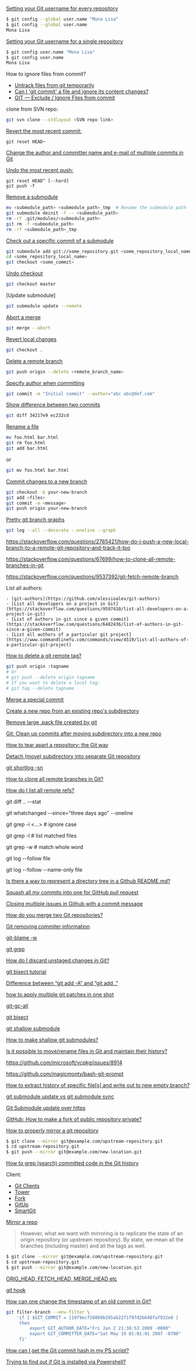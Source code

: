 
[Setting your Git username for every repository](https://help.github.com/articles/setting-your-username-in-git/)
```bash
$ git config --global user.name "Mona Lisa"
$ git config --global user.name
Mona Lisa
```

[Setting your Git username for a single repository](https://help.github.com/articles/setting-your-username-in-git/)
```bash
$ git config user.name "Mona Lisa"
$ git config user.name
Mona Lisa
```


How to ignore files from commit?
- [Untrack files from git temporarily](https://stackoverflow.com/questions/6964297/untrack-files-from-git-temporarily/6964322)
- [Can I 'git commit' a file and ignore its content changes?](https://stackoverflow.com/questions/3319479/can-i-git-commit-a-file-and-ignore-its-content-changes)
- [GIT — Exclude / Ignore Files from commit](https://stackoverflow.com/questions/7070659/git-exclude-ignore-files-from-commit)


clone from SVN repo:
```bash
git svn clone --stdlayout <SVN repo link>
```


[Revert the most recent commit:](https://stackoverflow.com/questions/927358/how-to-undo-the-most-recent-commits-in-git)
```
git reset HEAD~
```


[Change the author and committer name and e-mail of multiple commits in Git](https://stackoverflow.com/questions/750172/change-the-author-and-committer-name-and-e-mail-of-multiple-commits-in-git)


[Undo the most recent push:](http://christoph.ruegg.name/blog/git-howto-revert-a-commit-already-pushed-to-a-remote-reposit.html)
```
git reset HEAD^ [--hard]
git push -f
```


[Remove a submodule](https://stackoverflow.com/questions/1260748/how-do-i-remove-a-submodule)
```bash
mv <submodule_path> <submodule_path>_tmp  # Rename the submodule path
git submodule deinit -f -- <submodule_path>
rm -rf .git/modules/<submodule_path>
git rm -f <submodule_path>
rm -rf <submodule_path>_tmp
```


[Check out a specific commit of a submodule](https://stackoverflow.com/questions/10914022/how-to-check-out-specific-version-of-a-submodule-using-git-submodule)
```bash
git submodule add git://some_repository.git <some_repository_local_name>
cd <some_repository_local_name>
git checkout <some_commit>
```

[Undo checkout](https://stackoverflow.com/questions/3601911/how-do-i-undo-a-checkout-in-git)
```bash
git checkout master
```


[Update submodule]
```bash
git submodule update --remote
```


[Abort a merge](https://stackoverflow.com/questions/22565184/git-how-to-revert-after-a-merge-conflict-corruption)
```bash
git merge --abort
```


[Revert local changes](https://stackoverflow.com/questions/1146973/how-do-i-revert-all-local-changes-in-git-managed-project-to-previous-state)
```bash
git checkout .
```


[Delete a remote branch](https://makandracards.com/makandra/621-git-delete-a-branch-local-or-remote)
```bash
git push origin --delete <remote_branch_name>
```


[Specify author when committing](https://www.amazon.com/Version-Control-Git-collaborative-development/dp/1449316387)
```bash
git commit -m "Initial commit" --author="abc abc@def.com"
```


[Show difference between two commits](https://www.amazon.com/Version-Control-Git-collaborative-development/dp/1449316387)
```bash
git diff 34217e9 ec232cd
```

[Rename a file](https://www.amazon.com/Version-Control-Git-collaborative-development/dp/1449316387)

```bash
mv foo.html bar.html
git rm foo.html
git add bar.html
```

or

```bash
git mv foo.html bar.html
```


[Commit changes to a new branch](https://stackoverflow.com/questions/14655816/how-to-commit-changes-to-new-branch)
```bash
git checkout -b your-new-branch
git add <files>
git commit -m <message>
git push origin your-new-branch
```


[Pretty git branch graphs](https://stackoverflow.com/questions/1057564/pretty-git-branch-graphs)
```bash
git log --all --decorate --oneline --graph
```


https://stackoverflow.com/questions/2765421/how-do-i-push-a-new-local-branch-to-a-remote-git-repository-and-track-it-too

https://stackoverflow.com/questions/67699/how-to-clone-all-remote-branches-in-git

https://stackoverflow.com/questions/9537392/git-fetch-remote-branch

List all authors:

    - [git-authors](https://github.com/alessioalex/git-authors)
    - [List all developers on a project in Git](https://stackoverflow.com/questions/9597410/list-all-developers-on-a-project-in-git)
    - [List of authors in git since a given commit](https://stackoverflow.com/questions/6482436/list-of-authors-in-git-since-a-given-commit)
    - [List all authors of a particular git project](https://www.commandlinefu.com/commands/view/4519/list-all-authors-of-a-particular-git-project)


[How to delete a git remote tag?](https://stackoverflow.com/questions/5480258/how-to-delete-a-git-remote-tag)

```bash
git push origin :tagname
# Or
# git push --delete origin tagname
# If you want to delete a local tag:
# git tag --delete tagname
```

[Merge a special commit](https://stackoverflow.com/questions/881092/how-to-merge-a-specific-commit-in-git)

[Create a new repo from an existing repo's subdirectory](https://stackoverflow.com/questions/6680709/create-new-git-repo-from-already-existing-repos-subdirectory)

[Remove large .pack file created by git](https://stackoverflow.com/questions/11050265/remove-large-pack-file-created-by-git)

[Git: Clean up commits after moving subdirectory into a new repo](https://stackoverflow.com/questions/40716681/git-clean-up-commits-after-moving-subdirectory-into-a-new-repo)

[How to tear apart a repository: the Git way](https://www.atlassian.com/blog/git/tear-apart-repository-git-way)

[Detach (move) subdirectory into separate Git repository](https://stackoverflow.com/questions/359424/detach-move-subdirectory-into-separate-git-repository)

[git shortlog -sn](https://github.com/mixu/distsysbook)

[How to clone all remote branches in Git?](https://stackoverflow.com/questions/67699/how-to-clone-all-remote-branches-in-git)

[How do I list all remote refs?](https://stackoverflow.com/questions/42626068/how-do-i-list-all-remote-refs)

git diff <version1>..<version2> --stat

git whatchanged --since="three days ago" --oneline

git grep -i <...> # ignore case

git grep -l # list matched files

git grep -w # match whole word

git log --follow file

git log --follow --name-only file

[Is there a way to represent a directory tree in a Github README.md?](https://stackoverflow.com/questions/23989232/is-there-a-way-to-represent-a-directory-tree-in-a-github-readme-md)

[Squash all my commits into one for GitHub pull request](https://stackoverflow.com/questions/14534397/squash-all-my-commits-into-one-for-github-pull-request)

[Closing multiple issues in Github with a commit message](https://stackoverflow.com/questions/3547445/closing-multiple-issues-in-github-with-a-commit-message)

[How do you merge two Git repositories?](https://stackoverflow.com/questions/1425892/how-do-you-merge-two-git-repositories)

[Git removing commiter information](https://stackoverflow.com/questions/7013085/git-removing-commiter-information)

[git-blame -w](https://github.com/edenhill/librdkafka/issues/762)

[git grep](https://github.com/editorconfig/editorconfig-core-c/pull/57)

[How do I discard unstaged changes in Git?](https://stackoverflow.com/questions/52704/how-do-i-discard-unstaged-changes-in-git)

[git bisect tutorial](https://github.com/andschwa/git-bisect-tutorial)

[Difference between “git add -A” and “git add .”](https://stackoverflow.com/questions/572549/difference-between-git-add-a-and-git-add)

[how to apply multiple git patches in one shot](https://stackoverflow.com/questions/18494750/how-to-apply-multiple-git-patches-in-one-shot)

[git-gc-all](https://stackoverflow.com/questions/1904860/how-to-remove-unreferenced-blobs-from-my-git-repo)

[git bisect](http://www.ruanyifeng.com/blog/2018/12/git-bisect.html)

[git shallow submodule](https://github.com/denoland/deno/pull/2971/files)

[How to make shallow git submodules?](https://stackoverflow.com/questions/2144406/how-to-make-shallow-git-submodules)

[Is it possible to move/rename files in Git and maintain their history?](https://stackoverflow.com/questions/2314652/is-it-possible-to-move-rename-files-in-git-and-maintain-their-history)

https://github.com/microsoft/vcpkg/issues/8914

https://github.com/magicmonty/bash-git-prompt

[How to extract history of specific file[s] and write out to new empty branch?](https://stackoverflow.com/questions/44605145/githow-to-extract-history-of-specific-files-and-write-out-to-new-empty-branc/44606125?noredirect=1)

[git submodule update vs git submodule sync](https://stackoverflow.com/questions/45678862/git-submodule-update-vs-git-submodule-sync)

[Git Submodule update over https](https://stackoverflow.com/questions/11410017/git-submodule-update-over-https)

[GitHub: How to make a fork of public repository private?](https://stackoverflow.com/questions/10065526/github-how-to-make-a-fork-of-public-repository-private/30352360#30352360)

[How to properly mirror a git repository](http://blog.plataformatec.com.br/2013/05/how-to-properly-mirror-a-git-repository/)
```bash
$ git clone --mirror git@example.com/upstream-repository.git
$ cd upstream-repository.git
$ git push --mirror git@example.com/new-location.git
```

[How to grep (search) committed code in the Git history](https://stackoverflow.com/questions/2928584/how-to-grep-search-committed-code-in-the-git-history)

Client:

* [Git Clients](https://github.com/qianguyihao/Web/blob/master/00-%E5%89%8D%E7%AB%AF%E5%B7%A5%E5%85%B7/02-Git%E7%9A%84%E4%BD%BF%E7%94%A8.md)
* [Tower](https://www.git-tower.com/)
* [Fork](https://git-fork.com/)
* [GitUp](https://gitup.co/)
* [SmartGit](https://www.syntevo.com/smartgit/)

[Mirror a repo](http://blog.plataformatec.com.br/2013/05/how-to-properly-mirror-a-git-repository/)
> However, what we want with mirroring is to replicate the state of an origin repository (or upstream repository). By state, we mean all the branches (including master) and all the tags as well.

```bash
$ git clone --mirror git@example.com/upstream-repository.git
$ cd upstream-repository.git
$ git push --mirror git@example.com/new-location.git
```

[ORIG_HEAD, FETCH_HEAD, MERGE_HEAD etc](https://stackoverflow.com/questions/17595524/orig-head-fetch-head-merge-head-etc)

[git hook](https://githooks.com/)

[How can one change the timestamp of an old commit in Git?](https://stackoverflow.com/questions/454734/how-can-one-change-the-timestamp-of-an-old-commit-in-git)
```bash
git filter-branch --env-filter \
    'if [ $GIT_COMMIT = 119f9ecf58069b265ab22f1f97d2b648faf932e0 ]
     then
         export GIT_AUTHOR_DATE="Fri Jan 2 21:38:53 2009 -0800"
         export GIT_COMMITTER_DATE="Sat May 19 01:01:01 2007 -0700"
     fi'
```

[How can I get the Git commit hash in my PS script?](https://stackoverflow.com/questions/43962860/how-can-i-get-the-git-commit-hash-in-my-ps-script)

[Trying to find out if Git is installed via Powershell?](https://stackoverflow.com/questions/46743845/trying-to-find-out-if-git-is-installed-via-powershell)
